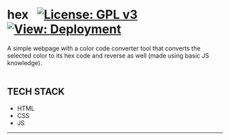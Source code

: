 # hex &nbsp; <!--![visitors](https://visitor-badge.glitch.me/badge?page_id=code-chaser.-hex) &nbsp;-->[![License: GPL v3](https://img.shields.io/badge/License-GPLv3-blue.svg)](https://www.gnu.org/licenses/gpl-3.0) [![View: Deployment](https://img.shields.io/badge/View-Deployment-yellow.svg)](https://code-chaser.github.io/-hex/)

A simple webpage with a color code converter tool that converts the selected color to its hex code and reverse as well (made using basic JS knowledge).
<br><br>
## TECH STACK
* HTML
* CSS
* JS
___
